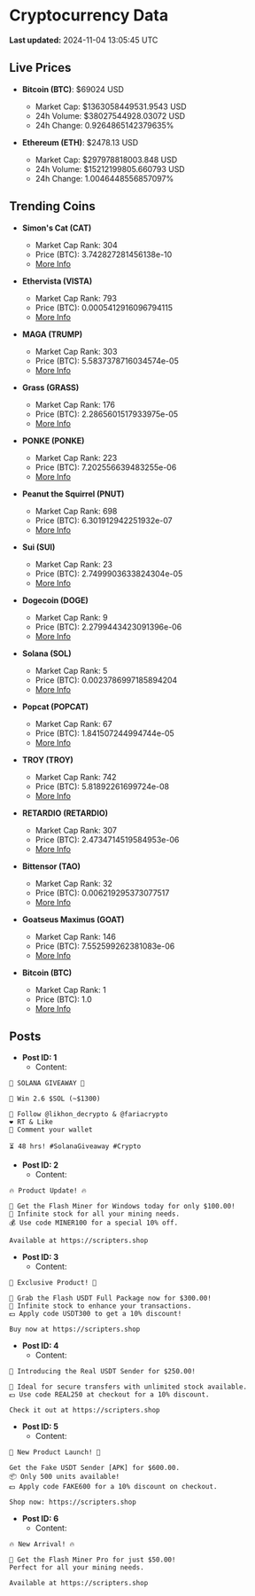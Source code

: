 # Cryptocurrency Data

**Last updated:** 2024-11-04 13:05:45 UTC

## Live Prices
- **Bitcoin (BTC)**: $69024 USD
  - Market Cap: $1363058449531.9543 USD
  - 24h Volume: $38027544928.03072 USD
  - 24h Change: 0.9264865142379635%

- **Ethereum (ETH)**: $2478.13 USD
  - Market Cap: $297978818003.848 USD
  - 24h Volume: $15212199805.660793 USD
  - 24h Change: 1.0046448556857097%

## Trending Coins
- **Simon's Cat (CAT)**
  - Market Cap Rank: 304
  - Price (BTC): 3.742827281456138e-10
  - [More Info](https://www.coingecko.com/en/coins/simons-cat)

- **Ethervista (VISTA)**
  - Market Cap Rank: 793
  - Price (BTC): 0.0005412916096794115
  - [More Info](https://www.coingecko.com/en/coins/ethervista)

- **MAGA (TRUMP)**
  - Market Cap Rank: 303
  - Price (BTC): 5.5837378716034574e-05
  - [More Info](https://www.coingecko.com/en/coins/maga)

- **Grass (GRASS)**
  - Market Cap Rank: 176
  - Price (BTC): 2.2865601517933975e-05
  - [More Info](https://www.coingecko.com/en/coins/grass)

- **PONKE (PONKE)**
  - Market Cap Rank: 223
  - Price (BTC): 7.202556639483255e-06
  - [More Info](https://www.coingecko.com/en/coins/ponke)

- **Peanut the Squirrel (PNUT)**
  - Market Cap Rank: 698
  - Price (BTC): 6.301912942251932e-07
  - [More Info](https://www.coingecko.com/en/coins/peanut-the-squirrel)

- **Sui (SUI)**
  - Market Cap Rank: 23
  - Price (BTC): 2.7499903633824304e-05
  - [More Info](https://www.coingecko.com/en/coins/sui)

- **Dogecoin (DOGE)**
  - Market Cap Rank: 9
  - Price (BTC): 2.2799443423091396e-06
  - [More Info](https://www.coingecko.com/en/coins/dogecoin)

- **Solana (SOL)**
  - Market Cap Rank: 5
  - Price (BTC): 0.0023786997185894204
  - [More Info](https://www.coingecko.com/en/coins/solana)

- **Popcat (POPCAT)**
  - Market Cap Rank: 67
  - Price (BTC): 1.841507244994744e-05
  - [More Info](https://www.coingecko.com/en/coins/popcat)

- **TROY (TROY)**
  - Market Cap Rank: 742
  - Price (BTC): 5.81892261699724e-08
  - [More Info](https://www.coingecko.com/en/coins/troy)

- **RETARDIO (RETARDIO)**
  - Market Cap Rank: 307
  - Price (BTC): 2.4734714519584953e-06
  - [More Info](https://www.coingecko.com/en/coins/retardio)

- **Bittensor (TAO)**
  - Market Cap Rank: 32
  - Price (BTC): 0.006219295373077517
  - [More Info](https://www.coingecko.com/en/coins/bittensor)

- **Goatseus Maximus (GOAT)**
  - Market Cap Rank: 146
  - Price (BTC): 7.552599262381083e-06
  - [More Info](https://www.coingecko.com/en/coins/goatseus-maximus)

- **Bitcoin (BTC)**
  - Market Cap Rank: 1
  - Price (BTC): 1.0
  - [More Info](https://www.coingecko.com/en/coins/bitcoin)

## Posts
- **Post ID: 1**
  - Content:
```
🚀 SOLANA GIVEAWAY 🚀

🎁 Win 2.6 $SOL (~$1300)

🤝 Follow @likhon_decrypto & @fariacrypto
❤️ RT & Like
💬 Comment your wallet

⏳ 48 hrs! #SolanaGiveaway #Crypto
```

- **Post ID: 2**
  - Content:
```
🔥 Product Update! 🔥

🚀 Get the Flash Miner for Windows today for only $100.00!
🔋 Infinite stock for all your mining needs.
💰 Use code MINER100 for a special 10% off.

Available at https://scripters.shop
```

- **Post ID: 3**
  - Content:
```
🎁 Exclusive Product! 🎁

💸 Grab the Flash USDT Full Package now for $300.00!
🎉 Infinite stock to enhance your transactions.
💵 Apply code USDT300 to get a 10% discount!

Buy now at https://scripters.shop
```

- **Post ID: 4**
  - Content:
```
💎 Introducing the Real USDT Sender for $250.00!

💼 Ideal for secure transfers with unlimited stock available.
💵 Use code REAL250 at checkout for a 10% discount.

Check it out at https://scripters.shop
```

- **Post ID: 5**
  - Content:
```
🚀 New Product Launch! 🚀

Get the Fake USDT Sender [APK] for $600.00.
📦 Only 500 units available!
💵 Apply code FAKE600 for a 10% discount on checkout.

Shop now: https://scripters.shop
```

- **Post ID: 6**
  - Content:
```
🔥 New Arrival! 🔥

💸 Get the Flash Miner Pro for just $50.00!
Perfect for all your mining needs.

Available at https://scripters.shop
```

